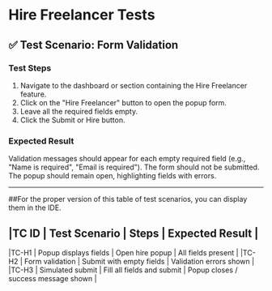 # Hire Freelancer Tests

## ✅ Test Scenario: Form Validation

### Test Steps
1. Navigate to the dashboard or section containing the Hire Freelancer feature.
2. Click on the "Hire Freelancer" button to open the popup form.
3. Leave all the required fields empty.
4. Click the Submit or Hire button.
   
### Expected Result
Validation messages should appear for each empty required field (e.g., "Name is required", "Email is required").
The form should not be submitted.
The popup should remain open, highlighting fields with errors.

---
##For the proper version of this table of test scenarios, you can display them in the IDE.
## |TC ID | Test Scenario         | Steps                      | Expected Result                      |
   |TC-H1 | Popup displays fields | Open hire popup            | All fields present                   |
   |TC-H2 | Form validation       | Submit with empty fields   | Validation errors shown              |
   |TC-H3 | Simulated submit      | Fill all fields and submit | Popup closes / success message shown |
